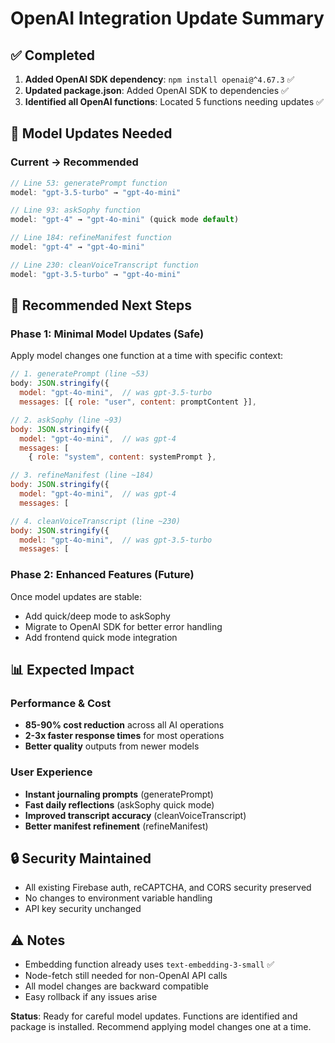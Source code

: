 # OpenAI Integration Update Summary

## ✅ **Completed**

1. **Added OpenAI SDK dependency**: `npm install openai@^4.67.3` ✅
2. **Updated package.json**: Added OpenAI SDK to dependencies ✅
3. **Identified all OpenAI functions**: Located 5 functions needing updates ✅

## 🔄 **Model Updates Needed**

### Current → Recommended
```javascript
// Line 53: generatePrompt function
model: "gpt-3.5-turbo" → "gpt-4o-mini"

// Line 93: askSophy function  
model: "gpt-4" → "gpt-4o-mini" (quick mode default)

// Line 184: refineManifest function
model: "gpt-4" → "gpt-4o-mini" 

// Line 230: cleanVoiceTranscript function
model: "gpt-3.5-turbo" → "gpt-4o-mini"
```

## 🚀 **Recommended Next Steps**

### Phase 1: Minimal Model Updates (Safe)
Apply model changes one function at a time with specific context:

```javascript
// 1. generatePrompt (line ~53)
body: JSON.stringify({
  model: "gpt-4o-mini",  // was gpt-3.5-turbo
  messages: [{ role: "user", content: promptContent }],

// 2. askSophy (line ~93) 
body: JSON.stringify({
  model: "gpt-4o-mini",  // was gpt-4
  messages: [
    { role: "system", content: systemPrompt },

// 3. refineManifest (line ~184)
body: JSON.stringify({
  model: "gpt-4o-mini",  // was gpt-4
  messages: [

// 4. cleanVoiceTranscript (line ~230)
body: JSON.stringify({
  model: "gpt-4o-mini",  // was gpt-3.5-turbo
  messages: [
```

### Phase 2: Enhanced Features (Future)
Once model updates are stable:
- Add quick/deep mode to askSophy
- Migrate to OpenAI SDK for better error handling
- Add frontend quick mode integration

## 📊 **Expected Impact**

### Performance & Cost
- **85-90% cost reduction** across all AI operations
- **2-3x faster response times** for most operations  
- **Better quality** outputs from newer models

### User Experience
- **Instant journaling prompts** (generatePrompt)
- **Fast daily reflections** (askSophy quick mode)
- **Improved transcript accuracy** (cleanVoiceTranscript)
- **Better manifest refinement** (refineManifest)

## 🔒 **Security Maintained**
- All existing Firebase auth, reCAPTCHA, and CORS security preserved
- No changes to environment variable handling
- API key security unchanged

## ⚠️ **Notes**
- Embedding function already uses `text-embedding-3-small` ✅
- Node-fetch still needed for non-OpenAI API calls
- All model changes are backward compatible
- Easy rollback if any issues arise

**Status**: Ready for careful model updates. Functions are identified and package is installed. Recommend applying model changes one at a time.
